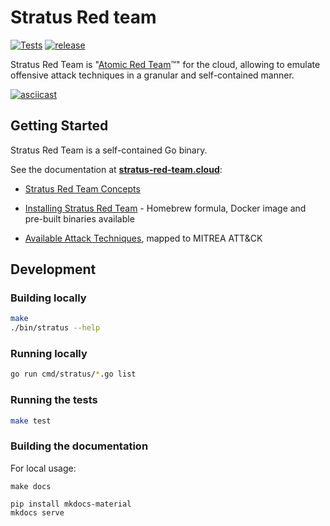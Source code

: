 # Stratus Red team

[![Tests](https://github.com/DataDog/stratus-red-team/actions/workflows/test.yml/badge.svg)](https://github.com/DataDog/stratus-red-team/actions/workflows/test.yml) [![release](https://github.com/DataDog/stratus-red-team/actions/workflows/release.yml/badge.svg)](https://github.com/DataDog/stratus-red-team/actions/workflows/release.yml)

Stratus Red Team is "[Atomic Red Team](https://github.com/redcanaryco/atomic-red-team)™" for the cloud, allowing to emulate offensive attack techniques in a granular and self-contained manner.

[![asciicast](https://asciinema.org/a/ZQ1kfsmkVGM8icY2WwCPUMmCB.svg)](https://asciinema.org/a/ZQ1kfsmkVGM8icY2WwCPUMmCB)

## Getting Started

Stratus Red Team is a self-contained Go binary.

See the documentation at **[stratus-red-team.cloud](https://stratus-red-team.cloud/)**:
- [Stratus Red Team Concepts](https://stratus-red-team.cloud/user-guide/getting-started/#concepts)

- [Installing Stratus Red Team](https://stratus-red-team.cloud/user-guide/getting-started/#installation) - Homebrew formula, Docker image and pre-built binaries available

- [Available Attack Techniques](https://stratus-red-team.cloud/attack-techniques/list/), mapped to MITREA ATT&CK

## Development

### Building locally

``` bash
make
./bin/stratus --help
```

### Running locally

```bash
go run cmd/stratus/*.go list
```

### Running the tests

```bash
make test
```

### Building the documentation

For local usage:
```
make docs

pip install mkdocs-material
mkdocs serve
```
